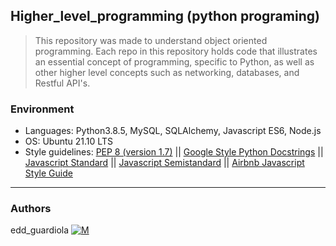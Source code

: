 ## Higher_level_programming (python programing)
 > This repository was made to understand object oriented programming. Each repo in this repository holds code that illustrates an essential concept of programming, specific to Python, as well as other higher level concepts such as networking, databases, and Restful API's.

### Environment
* Languages: Python3.8.5, MySQL, SQLAlchemy, Javascript ES6, Node.js
* OS: Ubuntu 21.10 LTS
* Style guidelines: [PEP 8 (version 1.7)](https://www.python.org/dev/peps/pep-0008/) || [Google Style Python Docstrings](http://sphinxcontrib-napoleon.readthedocs.io/en/latest/example_google.html) || [Javascript Standard](https://standardjs.com/rules.html) || [Javascript Semistandard](https://github.com/Flet/semistandard) || [Airbnb Javascript Style Guide](https://github.com/airbnb/javascript) 

---
### Authors
edd_guardiola [![M](https://upload.wikimedia.org/wikipedia/fr/thumb/c/c8/Twitter_Bird.svg/30px-Twitter_Bird.svg.png)](https://twitter.com/edd_guardiola__)
